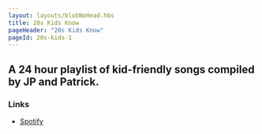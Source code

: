 ```yaml
---
layout: layouts/blobNoHead.hbs
title: 20s Kids Know
pageHeader: "20s Kids Know"
pageId: 20s-kids-1
---
```


## A 24 hour playlist of kid-friendly songs compiled by JP and Patrick.

### Links

- [Spotify](https://open.spotify.com/playlist/7MIohSL17Dv94PAefraLq5?si=07549ee88d354f59)
